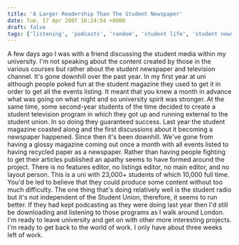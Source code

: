 ```yaml
---
title: 'A Larger Readership Than The Student Newspaper'
date: Tue, 17 Apr 2007 16:24:54 +0000
draft: false
tags: ['listening', 'podcasts', 'random', 'student life', 'student newspaper', 'university', 'university']
---
```


A few days ago I was with a friend discussing the student media within my university. I'm not speaking about the content created by those in the various courses but rather about the student newspaper and television channel. It's gone downhill over the past year. In my first year at uni although people poked fun at the student magazine they used to get it in order to get all the events listing. It meant that you knew a month in advance what was going on what night and so university spirit was stronger. At the same time, some second-year students of the time decided to create a student television program in which they got up and running external to the student union. In so doing they guaranteed success. Last year the student magazine coasted along and the first discussions about it becoming a newspaper happened. Since then it's been downhill. We've gone from having a glossy magazine coming out once a month with all events listed to having recycled paper as a newspaper. Rather than having people fighting to get their articles published an apathy seems to have formed around the project. There is no features editor, no listings editor, no main editor, and no layout person. This is a uni with 23,000+ students of which 10,000 full time. You'd be led to believe that they could produce some content without too much difficulty. The one thing that's doing relatively well is the student radio but it's not independent of the Student Union, therefore, it seems to run better. If they had kept podcasting as they were doing last year then I'd still be downloading and listening to those programs as I walk around London. I'm ready to leave university and get on with other more interesting projects. I'm ready to get back to the world of work. I only have about three weeks left of work.